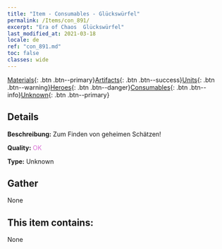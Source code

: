 ```yaml
---
title: "Item - Consumables - Glückswürfel"
permalink: /Items/con_891/
excerpt: "Era of Chaos  Glückswürfel"
last_modified_at: 2021-03-18
locale: de
ref: "con_891.md"
toc: false
classes: wide
---
```

 [Materials](/de/Items/){: .btn .btn--primary}[Artifacts](/de/Items/Artifacts/){: .btn .btn--success}[Units](/de/Items/Units/){: .btn .btn--warning}[Heroes](/de/Items/Heroes/){: .btn .btn--danger}[Consumables](/de/Items/Consumables/){: .btn .btn--info}[Unknown](/de/Items/Unknown/){: .btn .btn--primary}

## Details
 **Beschreibung:** Zum Finden von geheimen Schätzen!

 **Quality:** <span style="color: #DA70D6">OK</span>

 **Type:** Unknown

## Gather

  None

## This item contains:

  None

